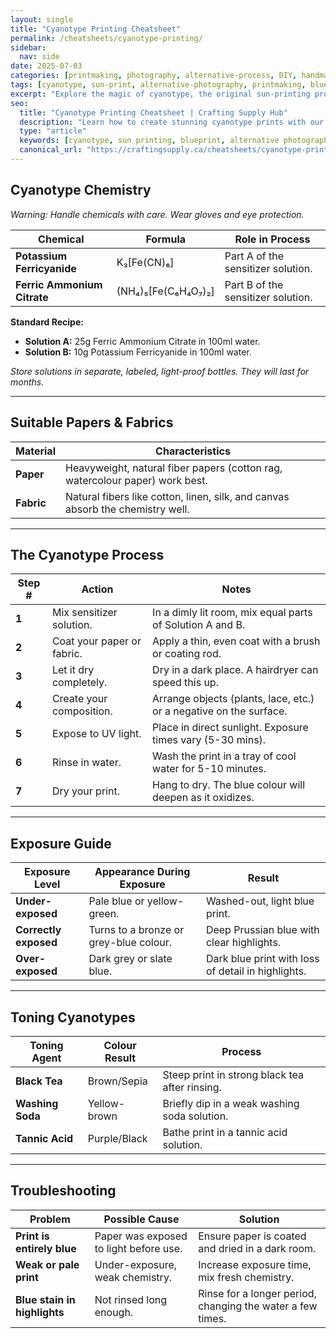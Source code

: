 ```yaml
---
layout: single
title: "Cyanotype Printing Cheatsheet"
permalink: /cheatsheets/cyanotype-printing/
sidebar:
  nav: side
date: 2025-07-03
categories: [printmaking, photography, alternative-process, DIY, handmade, cheatsheet]
tags: [cyanotype, sun-print, alternative-photography, printmaking, blueprint, cheatsheet]
excerpt: "Explore the magic of cyanotype, the original sun-printing process. This cheatsheet covers the chemistry, paper preparation, and exposure techniques to create beautiful Prussian blue prints."
seo:
  title: "Cyanotype Printing Cheatsheet | Crafting Supply Hub"
  description: "Learn how to create stunning cyanotype prints with our easy-to-follow cheatsheet. Perfect for artists, photographers, and crafters."
  type: "article"
  keywords: [cyanotype, sun printing, blueprint, alternative photography process]
  canonical_url: "https://craftingsupply.ca/cheatsheets/cyanotype-printing/"
---
```


## Cyanotype Chemistry

*Warning: Handle chemicals with care. Wear gloves and eye protection.*

| Chemical                   | Formula                               | Role in Process                               |
|----------------------------|---------------------------------------|-----------------------------------------------|
| **Potassium Ferricyanide** | K₃[Fe(CN)₆]                           | Part A of the sensitizer solution.            |
| **Ferric Ammonium Citrate**| (NH₄)₅[Fe(C₆H₄O₇)₂]                   | Part B of the sensitizer solution.            |

**Standard Recipe:**
*   **Solution A:** 25g Ferric Ammonium Citrate in 100ml water.
*   **Solution B:** 10g Potassium Ferricyanide in 100ml water.

*Store solutions in separate, labeled, light-proof bottles. They will last for months.*

---

## Suitable Papers & Fabrics

| Material      | Characteristics                               |
|---------------|-----------------------------------------------|
| **Paper**     | Heavyweight, natural fiber papers (cotton rag, watercolour paper) work best. |
| **Fabric**    | Natural fibers like cotton, linen, silk, and canvas absorb the chemistry well. |

---

## The Cyanotype Process

| Step # | Action                                       | Notes                                                    |
|--------|----------------------------------------------|----------------------------------------------------------|
| **1**  | Mix sensitizer solution.                     | In a dimly lit room, mix equal parts of Solution A and B. |
| **2**  | Coat your paper or fabric.                   | Apply a thin, even coat with a brush or coating rod.     |
| **3**  | Let it dry completely.                       | Dry in a dark place. A hairdryer can speed this up.      |
| **4**  | Create your composition.                     | Arrange objects (plants, lace, etc.) or a negative on the surface. |
| **5**  | Expose to UV light.                          | Place in direct sunlight. Exposure times vary (5-30 mins). |
| **6**  | Rinse in water.                              | Wash the print in a tray of cool water for 5-10 minutes. |
| **7**  | Dry your print.                              | Hang to dry. The blue colour will deepen as it oxidizes.  |

---

## Exposure Guide

| Exposure Level  | Appearance During Exposure                  | Result                                      |
|-----------------|---------------------------------------------|---------------------------------------------|
| **Under-exposed**| Pale blue or yellow-green.                  | Washed-out, light blue print.               |
| **Correctly exposed**| Turns to a bronze or grey-blue colour.       | Deep Prussian blue with clear highlights.   |
| **Over-exposed**| Dark grey or slate blue.                    | Dark blue print with loss of detail in highlights. |

---

## Toning Cyanotypes

| Toning Agent | Colour Result      | Process                                               |
|--------------|-------------------|-------------------------------------------------------|
| **Black Tea**| Brown/Sepia       | Steep print in strong black tea after rinsing.        |
| **Washing Soda**| Yellow-brown      | Briefly dip in a weak washing soda solution.          |
| **Tannic Acid**| Purple/Black      | Bathe print in a tannic acid solution.                |

---

## Troubleshooting

| Problem               | Possible Cause                               | Solution                                                  |
|-----------------------|----------------------------------------------|-----------------------------------------------------------|
| **Print is entirely blue**| Paper was exposed to light before use.       | Ensure paper is coated and dried in a dark room.          |
| **Weak or pale print**| Under-exposure, weak chemistry.              | Increase exposure time, mix fresh chemistry.              |
| **Blue stain in highlights**| Not rinsed long enough.                      | Rinse for a longer period, changing the water a few times. |
